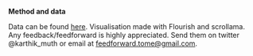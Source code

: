 
**Method and data**

Data can be found [here](https://historik.val.se/val/val2018/alkon/K/rike/alderkon.html).
Visualisation made with Flourish and scrollama.
Any feedback/feedforward is highly appreciated. Send them on twitter @karthik_muth or email at
feedforward.tome@gmail.com.
